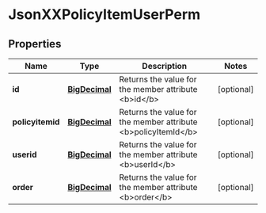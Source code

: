 
# JsonXXPolicyItemUserPerm

## Properties
Name | Type | Description | Notes
------------ | ------------- | ------------- | -------------
**id** | [**BigDecimal**](BigDecimal.md) | Returns the value for the member attribute &lt;b&gt;id&lt;/b&gt; |  [optional]
**policyitemid** | [**BigDecimal**](BigDecimal.md) | Returns the value for the member attribute &lt;b&gt;policyItemId&lt;/b&gt; |  [optional]
**userid** | [**BigDecimal**](BigDecimal.md) | Returns the value for the member attribute &lt;b&gt;userId&lt;/b&gt; |  [optional]
**order** | [**BigDecimal**](BigDecimal.md) | Returns the value for the member attribute &lt;b&gt;order&lt;/b&gt; |  [optional]



